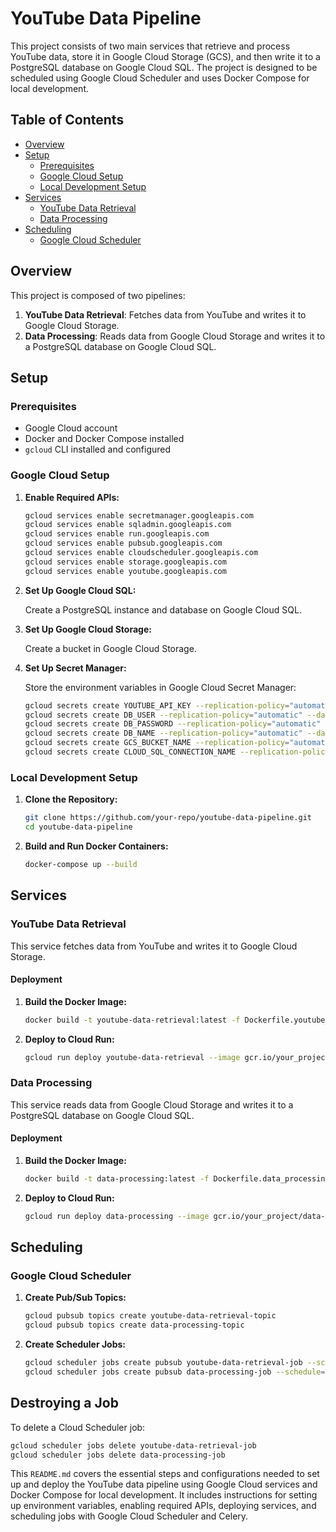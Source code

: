 # YouTube Data Pipeline

This project consists of two main services that retrieve and process YouTube data, store it in Google Cloud Storage (GCS), and then write it to a PostgreSQL database on Google Cloud SQL. The project is designed to be scheduled using Google Cloud Scheduler and uses Docker Compose for local development.

## Table of Contents

- [Overview](#overview)
- [Setup](#setup)
  - [Prerequisites](#prerequisites)
  - [Google Cloud Setup](#google-cloud-setup)
  - [Local Development Setup](#local-development-setup)
- [Services](#services)
  - [YouTube Data Retrieval](#youtube-data-retrieval)
  - [Data Processing](#data-processing)
- [Scheduling](#scheduling)
  - [Google Cloud Scheduler](#google-cloud-scheduler)

## Overview

This project is composed of two pipelines:

1. **YouTube Data Retrieval**: Fetches data from YouTube and writes it to Google Cloud Storage.
2. **Data Processing**: Reads data from Google Cloud Storage and writes it to a PostgreSQL database on Google Cloud SQL.

## Setup

### Prerequisites

- Google Cloud account
- Docker and Docker Compose installed
- `gcloud` CLI installed and configured

### Google Cloud Setup

1. **Enable Required APIs:**

    ```bash
    gcloud services enable secretmanager.googleapis.com
    gcloud services enable sqladmin.googleapis.com
    gcloud services enable run.googleapis.com
    gcloud services enable pubsub.googleapis.com
    gcloud services enable cloudscheduler.googleapis.com
    gcloud services enable storage.googleapis.com
    gcloud services enable youtube.googleapis.com
    ```

2. **Set Up Google Cloud SQL:**

    Create a PostgreSQL instance and database on Google Cloud SQL.

3. **Set Up Google Cloud Storage:**

    Create a bucket in Google Cloud Storage.

4. **Set Up Secret Manager:**

    Store the environment variables in Google Cloud Secret Manager:

    ```bash
    gcloud secrets create YOUTUBE_API_KEY --replication-policy="automatic" --data-file=<(echo -n "your_youtube_api_key")
    gcloud secrets create DB_USER --replication-policy="automatic" --data-file=<(echo -n "your_db_user")
    gcloud secrets create DB_PASSWORD --replication-policy="automatic" --data-file=<(echo -n "your_db_password")
    gcloud secrets create DB_NAME --replication-policy="automatic" --data-file=<(echo -n "your_db_name")
    gcloud secrets create GCS_BUCKET_NAME --replication-policy="automatic" --data-file=<(echo -n "your_gcs_bucket_name")
    gcloud secrets create CLOUD_SQL_CONNECTION_NAME --replication-policy="automatic" --data-file=<(echo -n "your_project:your_region:your_instance")
    ```

### Local Development Setup

1. **Clone the Repository:**

    ```bash
    git clone https://github.com/your-repo/youtube-data-pipeline.git
    cd youtube-data-pipeline
    ```

2. **Build and Run Docker Containers:**

    ```bash
    docker-compose up --build
    ```

## Services

### YouTube Data Retrieval

This service fetches data from YouTube and writes it to Google Cloud Storage.

#### Deployment

1. **Build the Docker Image:**

    ```bash
    docker build -t youtube-data-retrieval:latest -f Dockerfile.youtube_data_retrieval .
    ```

2. **Deploy to Cloud Run:**

    ```bash
    gcloud run deploy youtube-data-retrieval --image gcr.io/your_project/youtube-data-retrieval:latest --region your_region --platform managed --allow-unauthenticated
    ```

### Data Processing

This service reads data from Google Cloud Storage and writes it to a PostgreSQL database on Google Cloud SQL.

#### Deployment

1. **Build the Docker Image:**

    ```bash
    docker build -t data-processing:latest -f Dockerfile.data_processing .
    ```

2. **Deploy to Cloud Run:**

    ```bash
    gcloud run deploy data-processing --image gcr.io/your_project/data-processing:latest --region your_region --platform managed --allow-unauthenticated
    ```

## Scheduling

### Google Cloud Scheduler

1. **Create Pub/Sub Topics:**

    ```bash
    gcloud pubsub topics create youtube-data-retrieval-topic
    gcloud pubsub topics create data-processing-topic
    ```

2. **Create Scheduler Jobs:**

    ```bash
    gcloud scheduler jobs create pubsub youtube-data-retrieval-job --schedule="0 18 * * *" --time-zone="UTC" --topic=youtube-data-retrieval-topic --message-body="Trigger YouTube Data Retrieval"
    gcloud scheduler jobs create pubsub data-processing-job --schedule="30 18 * * *" --time-zone="UTC" --topic=data-processing-topic --message-body="Trigger Data Processing"
    ```

## Destroying a Job

To delete a Cloud Scheduler job:

```bash
gcloud scheduler jobs delete youtube-data-retrieval-job
gcloud scheduler jobs delete data-processing-job
```


This `README.md` covers the essential steps and configurations needed to set up and deploy the YouTube data pipeline using Google Cloud services and Docker Compose for local development. It includes instructions for setting up environment variables, enabling required APIs, deploying services, and scheduling jobs with Google Cloud Scheduler and Celery.

